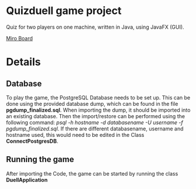 # Quizduell game project
Quiz for two players on one machine, written in Java, using JavaFX (GUI).

[Miro Board](https://miro.com/app/board/uXjVMQbmwPw=/)


# Details
## Database
To play the game, the PostgreSQL Database needs to be set up. This can be done using the provided database dump, which can be found 
in the file **pgdump_finalized.sql**. When importing the dump, it should be imported into an existing database. Then the import/restore can be performed using the following command: _psql -h hostname -d databasename -U username -f pgdump_finalized.sql_. If there are different databasename, username and hostname used, this would need to be edited in the Class **ConnectPostgresDB**.

## Running the game 
After importing the Code, the game can be started by running the class **DuellApplication**

